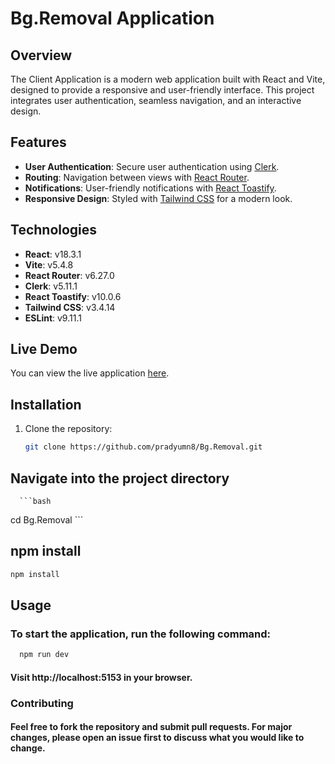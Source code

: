 # Bg.Removal Application

## Overview
The Client Application is a modern web application built with React and Vite, designed to provide a responsive and user-friendly interface. This project integrates user authentication, seamless navigation, and an interactive design.

## Features
- **User Authentication**: Secure user authentication using [Clerk](https://clerk.dev/).
- **Routing**: Navigation between views with [React Router](https://reactrouter.com/).
- **Notifications**: User-friendly notifications with [React Toastify](https://fkhadra.github.io/react-toastify/).
- **Responsive Design**: Styled with [Tailwind CSS](https://tailwindcss.com/) for a modern look.

## Technologies
- **React**: v18.3.1
- **Vite**: v5.4.8
- **React Router**: v6.27.0
- **Clerk**: v5.11.1
- **React Toastify**: v10.0.6
- **Tailwind CSS**: v3.4.14
- **ESLint**: v9.11.1

## Live Demo
You can view the live application [here](https://bgc-removal.netlify.app/).

## Installation
1. Clone the repository:
   ```bash
   git clone https://github.com/pradyumn8/Bg.Removal.git
    ```
## Navigate into the project directory
      ```bash
   cd Bg.Removal
    ```
## npm install
   ```bash
   npm install
   ```
## Usage
### To start the application, run the following command:
 ```bash
   npm run dev
 ```
#### Visit http://localhost:5153 in your browser.

### Contributing
#### Feel free to fork the repository and submit pull requests. For major changes, please open an issue first to discuss what you would like to change.
